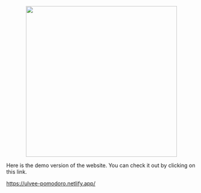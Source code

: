 <p align="center">
<img src="site-image.png" width="400">

Here is the demo version of the website. You can check it out by clicking on this link.

https://ulvee-pomodoro.netlify.app/

</p>
